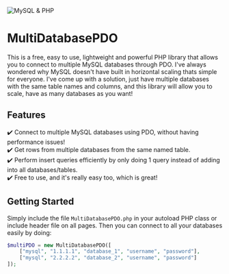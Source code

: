 ![MySQL & PHP](https://codegeekz.com/wp-content/uploads/php-mysql-logo-large.gif)

# MultiDatabasePDO
This is a free, easy to use, lightweight and powerful PHP library that allows you to connect to multiple MySQL databases through PDO. I've always wondered why MySQL doesn't have built in horizontal scaling thats simple for everyone. I've come up with a solution, just have multiple databases with the same table names and columns, and this library will allow you to scale, have as many databases as you want!

## Features
✔️ Connect to multiple MySQL databases using PDO, without having performance issues!<br>
✔️ Get rows from multiple databases from the same named table.<br>
✔️ Perform insert queries efficiently by only doing 1 query instead of adding into all databases/tables.<br>
✔️ Free to use, and it's really easy too, which is great!

## Getting Started
Simply include the file `MultiDatabasePDO.php` in your autoload PHP class or include header file on all pages.
Then you can connect to all your databases easily by doing:
```php
$multiPDO = new MultiDatabasePDO([
    ["mysql", "1.1.1.1", "database_1", "username", "password"],
    ["mysql", "2.2.2.2", "database_2", "username", "password"]
]);
```
